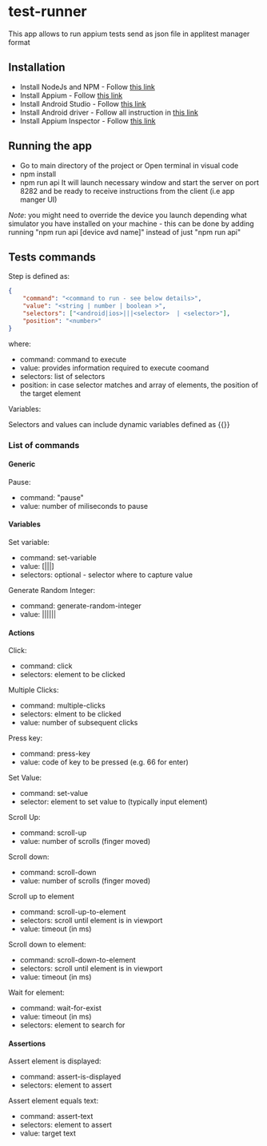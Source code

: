# test-runner

This app allows to run appium tests send as json file in applitest manager format

## Installation

-   Install NodeJs and NPM - Follow [this link](https://nodejs.org/en)
-   Install Appium - Follow [this link](https://appium.io/docs/en/2.0/quickstart/install/)
-   Install Android Studio - Follow [this link](https://developer.android.com/studio)
-   Install Android driver - Follow all instruction in [this link](https://appium.io/docs/en/2.0/quickstart/uiauto2-driver/)
-   Install Appium Inspector - Follow [this link](https://github.com/appium/appium-inspector/releases)

## Running the app

-   Go to main directory of the project or Open terminal in visual code
-   npm install
-   npm run api
    It will launch necessary window and start the server on port 8282 and be ready to receive instructions from the client (i.e app manger UI)

_Note_: you might need to override the device you launch depending what simulator you have installed on your machine - this can be done by adding running "npm run api [device avd name]" instead of just "npm run api"

## Tests commands

Step is defined as:

```json
{
    "command": "<command to run - see below details>",
    "value": "<string | number | boolean >",
    "selectors": ["<android|ios>|||<selector>  | <selector>"],
    "position": "<number>"
}
```

where:

-   command: command to execute
-   value: provides information required to execute coomand
-   selectors: list of selectors
-   position: in case selector matches and array of elements, the position of the target element

Variables:

Selectors and values can include dynamic variables defined as {{<variable name>}}

### List of commands

#### Generic

Pause:

-   command: "pause"
-   value: number of miliseconds to pause

#### Variables

Set variable:

-   command: set-variable
-   value: <varaiable name>[|||<static value to set>]
-   selectors: optional - selector where to capture value

Generate Random Integer:

-   command: generate-random-integer
-   value: <variable name>|||<min value>|||<max value>

#### Actions

Click:

-   command: click
-   selectors: element to be clicked

Multiple Clicks:

-   command: multiple-clicks
-   selectors: elment to be clicked
-   value: number of subsequent clicks

Press key:

-   command: press-key
-   value: code of key to be pressed (e.g. 66 for enter)

Set Value:

-   command: set-value
-   selector: element to set value to (typically input element)

Scroll Up:

-   command: scroll-up
-   value: number of scrolls (finger moved)

Scroll down:

-   command: scroll-down
-   value: number of scrolls (finger moved)

Scroll up to element

-   command: scroll-up-to-element
-   selectors: scroll until element is in viewport
-   value: timeout (in ms)

Scroll down to element:

-   command: scroll-down-to-element
-   selectors: scroll until element is in viewport
-   value: timeout (in ms)

Wait for element:

-   command: wait-for-exist
-   value: timeout (in ms)
-   selectors: element to search for

#### Assertions

Assert element is displayed:

-   command: assert-is-displayed
-   selectors: element to assert

Assert element equals text:

-   command: assert-text
-   selectors: element to assert
-   value: target text
